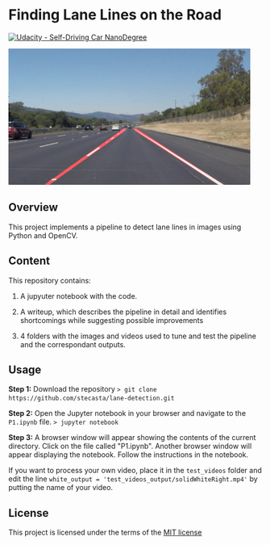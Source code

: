 # **Finding Lane Lines on the Road** 
[![Udacity - Self-Driving Car NanoDegree](https://s3.amazonaws.com/udacity-sdc/github/shield-carnd.svg)](http://www.udacity.com/drive)

<img src="examples/laneLines_thirdPass.jpg" width="480" alt="Combined Image" />

Overview
---
<!--- Purpouse?
When we drive, we use our eyes to decide where to go.  The lines on the road that show us where the lanes are act as our constant reference for where to steer the vehicle.  Naturally, one of the first things we would like to do in developing a self-driving car is to automatically detect lane lines using an algorithm.-->

This project implements a pipeline to detect lane lines in images using Python and OpenCV.

Content
---
This repository contains:

1. A jupyuter notebook with the code.
<!---2. An HTML file with code already runned??-->

2. A writeup, which describes the pipeline in detail and identifies shortcomings while suggesting possible improvements

3. 4 folders with the images and videos used to tune and test the pipeline and the correspondant outputs.

Usage
---
<!-- Dependencies-->
**Step 1:** Download the repository `> git clone https://github.com/stecasta/lane-detection.git`

**Step 2:** Open the Jupyter notebook in your browser and navigate to the `P1.ipynb` file. `> jupyter notebook`

**Step 3:** A browser window will appear showing the contents of the current directory.  Click on the file called "P1.ipynb".  Another browser window will appear displaying the notebook.  Follow the instructions in the notebook.

If you want to process your own video, place it in the `test_videos` folder and edit the line `white_output = 'test_videos_output/solidWhiteRight.mp4'` by putting the name of your video.

License
---

This project is licensed under the terms of the [MIT license](https://opensource.org/licenses/MIT)

